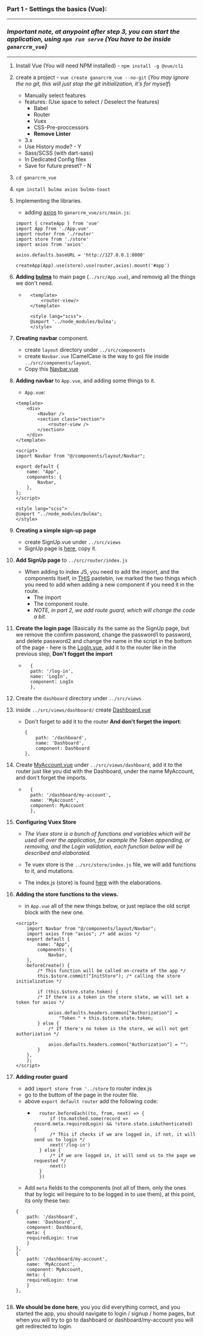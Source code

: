 

### **Part 1** - Settings the basics (Vue):

---
### *Important note, at anypoint after step 3, you can start the application, using `npm run serve` (You have to be inside `ganarcrm_vue`)*
---
1. Install Vue (You will need NPM installed) - `npm install -g @vue/cli`

2. create a project - `vue create ganarcrm_vue --no-git` (*You may ignore the no git, this will just stop the git initialization, it's for myself*)
    - Manually select features
    - features: (Use space to select / Deselect the features)
        - Babel
        - Router
        - Vuex
        - CSS-Pre-proccessors
        - **Remove Linter**
    - 3.x 
    - Use History mode? - Y
    - Sass/SCSS (with dart-sass)
    - In Dedicated Config filex
    - Save for future preset? - N

3. `cd ganarcrm_vue` 
4. `npm install bulma axios bulma-toast`
5. Implementing the libraries.
    - adding [axios](https://www.npmjs.com/package/axios) to `ganarcrm_vue/src/main.js`:
    ```
    import { createApp } from 'vue'
    import App from './App.vue'
    import router from './router'
    import store from './store'
    import axios from 'axios'

    axios.defaults.baseURL = 'http://127.0.0.1:8000'

    createApp(App).use(store).use(router,axios).mount('#app')
    ```
6. **Adding [bulma](https://bulma.io/)** to main page (`../src/App.vue`), and removig all the things we don't need.
    - ```
        <template>
            <router-view/>
        </template>

        <style lang="scss">
        @import '../node_modules/bulma';
        </style>
7. **Creating navbar** component.
    - create `layout` directory under `../src/components`
    - create `Navbar.vue` (CamelCase is the way to go) file inside `../src/components/layout`.
    - Copy this [Navbar.vue](https://pastebin.com/PPYFRQ0L)
8. **Adding navbar** to `App.vue`, and adding some things to it.
    - `App.vue`:
    ```
    <template>
        <div>
            <Navbar />
            <section class="section">
                <router-view />
            </section>
        </div>
    </template>

    <script>
    import Navbar from "@/components/layout/Navbar";

    export default {
        name: "App",
        components: {
            Navbar,
        },
    };
    </script>

    <style lang="scss">
    @import "../node_modules/bulma";
    </style>

9. **Creating a simple sign-up page**
    - create SignUp.vue under `../src/views`
    - SignUp page is [here](https://pastebin.com/3bhbtH1d), copy it.
10. **Add SignUp page** to `../src/router/index.js`
    - When adding to index JS, you need to add the import, and the components itself, in [THIS](https://pastebin.com/jPrHQnHt) pastebin, ive marked the two things which you need to add when adding a new component if you need it in the route.
        - The import
        - The component route.
        - *NOTE, in part 2, we add route guard, which will change the code a bit.*
11. **Create the login page** (Basically its the same as the SignUp page, but we remove the confirm password, change the password1 to password, and delete password2 and change the name in the script in the bottom of the page - here is the [LogIn.vue](https://pastebin.com/ShGkmMz6), add it to the router like in the previous step, **Don't fogget the import**
    - ``` 
        {
        path: '/log-in',
        name: 'LogIn',
        component: LogIn
        },
12. Create the `dashboard` directory under `../src/views`
13. inside `../src/views/dashboard/` create [Dashboard.vue](https://pastebin.com/5EK27jWv)
    - Don't forget to add it to the router **And don't forget the import**:
        ```  
        {
            path: '/dashboard',
            name: 'Dashboard',
            component: Dashboard
        },
14. Create [MyAccount.vue](https://pastebin.com/vRuSTENa) under `../src/views/dashboard`, add it to the router just like you did with the Dashboard, under the name MyAccount, and don't forget the imports.
    - ```
        {
        path: '/dashboard/my-account',
        name: 'MyAccount',
        component: MyAccount
        },
15. **Configuring Vuex Store**
    - *The Vuex store is a bunch of functions and variables which will be used all over the application, for example the Token appending, or removing, and the Login validation, each function below will be described and elaborated.*
    - Te vuex store is the `../src/store/index.js` file, we will add functions to it, and mutations.

    - The index.js (store) is found [here](https://pastebin.com/HHt9XsU4) with the elaborations.
16. **Adding the store functions to the views.**
    - in `App.vue` all of the new things below, or just replace the old script block with the new one.
    ```
    <script>
        import Navbar from "@/components/layout/Navbar";
        import axios from "axios"; /* add axios */
        export default {
            name: "App",
            components: {
                Navbar,
        },
        beforeCreate() {
            /* This function will be called on-create of the app */
            this.$store.commit("InitStore"); /* calling the store initialization */

            if (this.$store.state.token) {
            /* If there is a token in the store state, we will set a token for axios */

                axios.defaults.headers.common["Authorization"] =
                    "Token " + this.$store.state.token;
            } else {
                /* If there's no token is the store, we will not get       authorization */

                axios.defaults.headers.common["Authorization"] = "";
            }
        },
        };
    </script>

17. **Adding router guard**
    - add `import store from '../store` to router index.js
    - go to the buttom of the page in the router file.
    - above `export default router` add the following code:
        - ```
            router.beforeEach((to, from, next) => {
                if (to.matched.some(record => record.meta.requiredLogin) && !store.state.isAuthenticated) {
                /* This if checks if we are logged in, if not, it will send us to login */
                next('/log-in')
            } else {
                /* if we are logged in, it will send us to the page we requested */
                next()
            }
            })
    - Add `meta` fields to the components (not all of them, only the ones that by logic wil lrequire to to be logged in to use them), at this point, its only these two:
    ```  
    {
        path: '/dashboard',
        name: 'Dashboard',
        component: Dashboard,
        meta: {
        requiredLogin: true
        }
    },
    {
        path: '/dashboard/my-account',
        name: 'MyAccount',
        component: MyAccount,
        meta: {
        requiredLogin: true
        }
    },


18. **We should be done here**, you you did everything correct, and you started the app, you should navigate to login / signup / home pages, but when you will try to go to dashboard or dashboard/my-account you will get redirected to login.